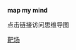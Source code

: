 **map my mind**

点击链接访问思维导图

<a href="https://sn0wp3ak.github.io/Mind-Map/%E9%9D%B6%E5%9C%BA.html">靶场</a>
